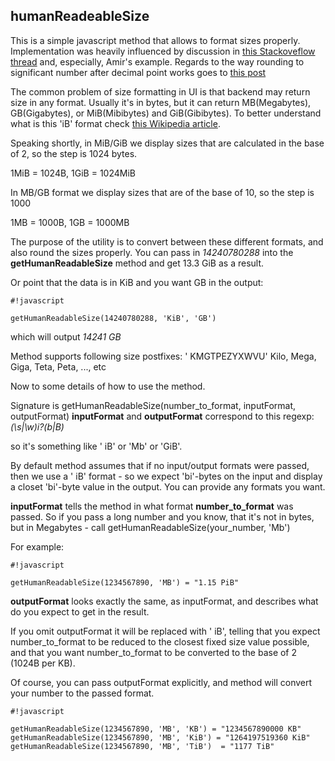 ## humanReadeableSize

This is a simple javascript method that allows to format sizes properly. Implementation was heavily influenced by discussion in [this Stackoveflow thread](http://stackoverflow.com/questions/4498866/actual-numbers-to-the-human-readable-values) and, especially, Amir's example. Regards to the way rounding to significant number after decimal point works goes to [this post](http://www.dacris.com/blog/2011/09/09/javascript-code-snippet-round-to-significant-digits/)

The common problem of size formatting in UI is that backend may return size in any format. Usually it's in bytes, but it can return MB(Megabytes), GB(Gigabytes), or MiB(Mibibytes) and GiB(Gibibytes).
To better understand what is this 'iB' format check [this Wikipedia article](http://en.wikipedia.org/wiki/Mebibyte).

Speaking shortly, in MiB/GiB we display sizes that are calculated in the base of 2, so the step is 1024 bytes.

1MiB = 1024B, 1GiB = 1024MiB

In MB/GB format we display sizes that are of the base of 10, so the step is 1000

1MB = 1000B, 1GB = 1000MB

The purpose of the utility is to convert between these different formats, and also round the sizes properly.
You can pass in *14240780288* into the **getHumanReadableSize** method and get 13.3 GiB as a result.

Or point that the data is in KiB and you want GB in the output: 

```
#!javascript

getHumanReadableSize(14240780288, 'KiB', 'GB')
```
which will output *14241 GB*

Method supports following size postfixes:
' KMGTPEZYXWVU'
Kilo, Mega, Giga, Teta, Peta, ..., etc

Now to some details of how to use the method.

Signature is getHumanReadableSize(number_to_format, inputFormat, outputFormat)
**inputFormat** and **outputFormat** correspond to this regexp: *(\\s|\\w)i?(b|B)*

so it's something like ' iB' or 'Mb' or 'GiB'.

By default method assumes that if no input/output formats were passed, then we use a ' iB' format - so we expect 'bi'-bytes on the input and display a closet 'bi'-byte value in the output.
You can provide any formats you want.

**inputFormat** tells the method in what format **number_to_format** was passed. So if you pass a long number and you know, that it's not in bytes, but in Megabytes - call getHumanReadableSize(your_number, 'Mb')

For example:

```
#!javascript

getHumanReadableSize(1234567890, 'MB') = "1.15 PiB"
```

**outputFormat** looks exactly the same, as inputFormat, and describes what do you expect to get in the result. 

If you omit outputFormat it will be replaced with ' iB', telling that you expect number_to_format to be reduced to the closest fixed size value possible, and that you want number_to_format to be converted to the base of 2 (1024B per KB).

Of course, you can pass outputFormat explicitly, and method will convert your number to the passed format.

```
#!javascript

getHumanReadableSize(1234567890, 'MB', 'KB') = "1234567890000 KB"
getHumanReadableSize(1234567890, 'MB', 'KiB') = "1264197519360 KiB"
getHumanReadableSize(1234567890, 'MB', 'TiB')  = "1177 TiB"
```
